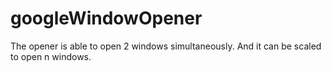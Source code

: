 # googleWindowOpener
The opener is able to open 2 windows simultaneously. And it can be scaled to open n windows.
